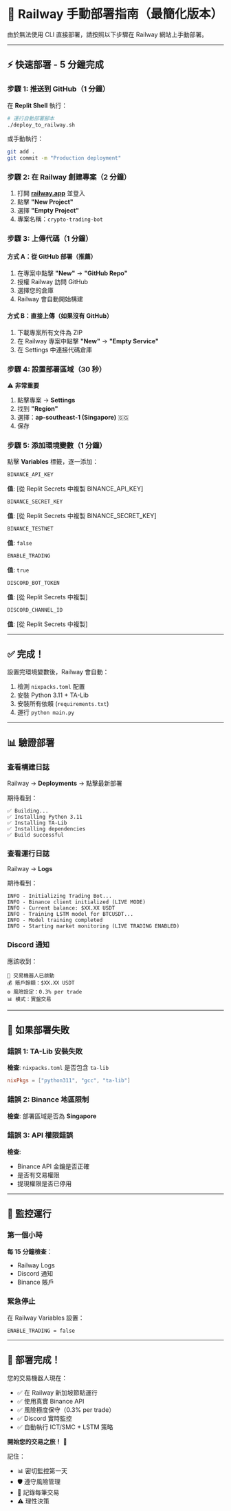 # 🚀 Railway 手動部署指南（最簡化版本）

由於無法使用 CLI 直接部署，請按照以下步驟在 Railway 網站上手動部署。

---

## ⚡ 快速部署 - 5 分鐘完成

### 步驟 1: 推送到 GitHub（1 分鐘）

在 **Replit Shell** 執行：

```bash
# 運行自動部署腳本
./deploy_to_railway.sh
```

或手動執行：

```bash
git add .
git commit -m "Production deployment"
```

### 步驟 2: 在 Railway 創建專案（2 分鐘）

1. 打開 **[railway.app](https://railway.app)** 並登入
2. 點擊 **"New Project"**
3. 選擇 **"Empty Project"**
4. 專案名稱：`crypto-trading-bot`

### 步驟 3: 上傳代碼（1 分鐘）

#### 方式 A：從 GitHub 部署（推薦）

1. 在專案中點擊 **"New"** → **"GitHub Repo"**
2. 授權 Railway 訪問 GitHub
3. 選擇您的倉庫
4. Railway 會自動開始構建

#### 方式 B：直接上傳（如果沒有 GitHub）

1. 下載專案所有文件為 ZIP
2. 在 Railway 專案中點擊 **"New"** → **"Empty Service"**
3. 在 Settings 中連接代碼倉庫

### 步驟 4: 設置部署區域（30 秒）

⚠️ **非常重要**

1. 點擊專案 → **Settings**
2. 找到 **"Region"**
3. 選擇：**ap-southeast-1 (Singapore)** 🇸🇬
4. 保存

### 步驟 5: 添加環境變數（1 分鐘）

點擊 **Variables** 標籤，逐一添加：

```bash
BINANCE_API_KEY
```
**值**: [從 Replit Secrets 中複製 BINANCE_API_KEY]

```bash
BINANCE_SECRET_KEY
```
**值**: [從 Replit Secrets 中複製 BINANCE_SECRET_KEY]

```bash
BINANCE_TESTNET
```
**值**: `false`

```bash
ENABLE_TRADING
```
**值**: `true`

```bash
DISCORD_BOT_TOKEN
```
**值**: [從 Replit Secrets 中複製]

```bash
DISCORD_CHANNEL_ID
```
**值**: [從 Replit Secrets 中複製]

---

## ✅ 完成！

設置完環境變數後，Railway 會自動：
1. 檢測 `nixpacks.toml` 配置
2. 安裝 Python 3.11 + TA-Lib
3. 安裝所有依賴 (`requirements.txt`)
4. 運行 `python main.py`

---

## 📊 驗證部署

### 查看構建日誌

Railway → **Deployments** → 點擊最新部署

期待看到：
```
✅ Building...
✅ Installing Python 3.11
✅ Installing TA-Lib
✅ Installing dependencies
✅ Build successful
```

### 查看運行日誌

Railway → **Logs**

期待看到：
```
INFO - Initializing Trading Bot...
INFO - Binance client initialized (LIVE MODE)
INFO - Current balance: $XX.XX USDT
INFO - Training LSTM model for BTCUSDT...
INFO - Model training completed
INFO - Starting market monitoring (LIVE TRADING ENABLED)
```

### Discord 通知

應該收到：
```
🤖 交易機器人已啟動
💰 賬戶餘額：$XX.XX USDT
⚙️ 風險設定：0.3% per trade
📊 模式：實盤交易
```

---

## 🚨 如果部署失敗

### 錯誤 1: TA-Lib 安裝失敗

**檢查**: `nixpacks.toml` 是否包含 `ta-lib`
```toml
nixPkgs = ["python311", "gcc", "ta-lib"]
```

### 錯誤 2: Binance 地區限制

**檢查**: 部署區域是否為 **Singapore**

### 錯誤 3: API 權限錯誤

**檢查**: 
- Binance API 金鑰是否正確
- 是否有交易權限
- 提現權限是否已停用

---

## 📱 監控運行

### 第一個小時

**每 15 分鐘檢查**：
- Railway Logs
- Discord 通知
- Binance 賬戶

### 緊急停止

在 Railway Variables 設置：
```
ENABLE_TRADING = false
```

---

## 🎉 部署完成！

您的交易機器人現在：
- ✅ 在 Railway 新加坡節點運行
- ✅ 使用真實 Binance API
- ✅ 風險極度保守（0.3% per trade）
- ✅ Discord 實時監控
- ✅ 自動執行 ICT/SMC + LSTM 策略

**開始您的交易之旅！** 🚀

記住：
- 📊 密切監控第一天
- 🛡️ 遵守風險管理
- 📝 記錄每筆交易
- ⚠️ 理性決策
